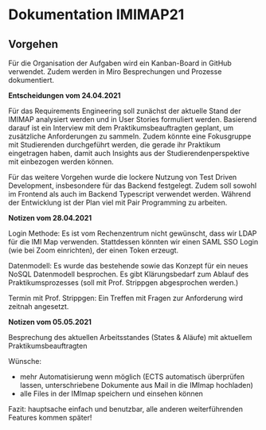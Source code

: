 # Dokumentation IMIMAP21

## Vorgehen

Für die Organisation der Aufgaben wird ein Kanban-Board in GitHub verwendet. Zudem werden in Miro Besprechungen und
Prozesse dokumentiert.

**Entscheidungen vom 24.04.2021**

Für das Requirements Engineering soll zunächst der aktuelle Stand der IMIMAP analysiert werden und in User Stories
formuliert werden. Basierend darauf ist ein Interview mit dem Praktikumsbeauftragten geplant, um zusätzliche
Anforderungen zu sammeln. Zudem könnte eine Fokusgruppe mit Studierenden durchgeführt werden, die gerade ihr Praktikum
eingetragen haben, damit auch Insights aus der Studierendenperspektive mit einbezogen werden können.

Für das weitere Vorgehen wurde die lockere Nutzung von Test Driven Development, insbesondere für das Backend festgelegt. Zudem soll sowohl im Frontend als auch im Backend Typescript verwendet werden.
Während der Entwicklung ist der Plan viel mit Pair Programming zu arbeiten.


**Notizen vom 28.04.2021**

Login Methode:
Es ist vom Rechenzentrum nicht gewünscht, dass wir LDAP für die IMI Map verwenden.
Stattdessen könnten wir einen SAML SSO Login (wie bei Zoom einrichten), der einen Token erzeugt.

Datenmodell:
Es wurde das bestehende sowie das Konzept für ein neues NoSQL Datenmodell besprochen.
Es gibt Klärungsbedarf zum Ablauf des Praktikumsprozesses (soll mit Prof. Strippgen abgesprochen werden.)

Termin mit Prof. Strippgen:
Ein Treffen mit Fragen zur Anforderung wird zeitnah angesetzt.


**Notizen vom 05.05.2021**

Besprechung des aktuellen Arbeitsstandes (States & Aläufe) mit aktuellem Praktikumsbeauftragten

Wünsche:
- mehr Automatisierung wenn möglich (ECTS automatisch überprüfen lassen, unterschriebene Dokumente aus Mail in die IMImap hochladen)
- alle Files in der IMImap speichern und einsehen können

Fazit:
hauptsache einfach und benutzbar, alle anderen weiterführenden Features kommen später!
